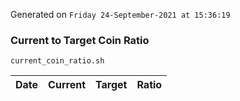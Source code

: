 Generated on `Friday 24-September-2021 at 15:36:19`

### Current to Target Coin Ratio
`current_coin_ratio.sh`

Date|Current|Target|Ratio
---|---|---|---
